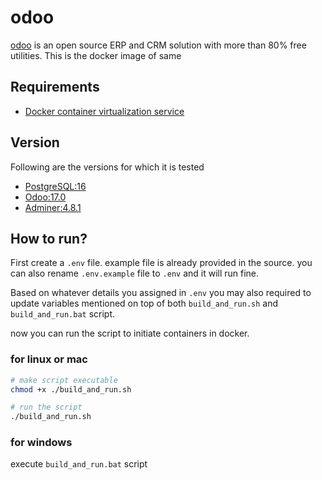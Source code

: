 # odoo

[odoo](https://www.odoo.com/) is an open source ERP and CRM solution with more than 80% free utilities. This is the docker image of same

## Requirements

- [Docker container virtualization service](https://www.docker.com/)

## Version

Following are the versions for which it is tested

- [PostgreSQL:16](https://hub.docker.com/_/postgres)
- [Odoo:17.0](https://hub.docker.com/_/odoo)
- [Adminer:4.8.1](https://hub.docker.com/_/adminer)

## How to run?

First create a `.env` file. example file is already provided in the source. you can also rename `.env.example` file to `.env` and it will run fine.

Based on whatever details you assigned in `.env` you may also required to update variables mentioned on top of both `build_and_run.sh` and `build_and_run.bat` script.

now you can run the script to initiate containers in docker.

### for linux or mac

```bash
# make script executable
chmod +x ./build_and_run.sh

# run the script
./build_and_run.sh
```

### for windows

execute `build_and_run.bat` script
